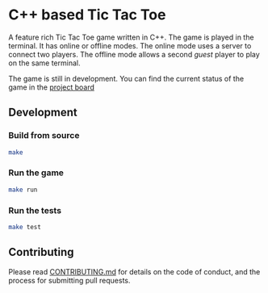 # C++ based Tic Tac Toe

A feature rich Tic Tac Toe game written in C++. The game is played in the terminal. It has online
or offline modes. The online mode uses a server to connect two players. The offline mode allows a second _guest_ player
to play on the same terminal.

The game is still in development. You can find the current status of the game in 
the [project board](https://github.com/orgs/kougen/projects/1/views/3)

## Development

### Build from source

```sh
make
```

### Run the game

```sh
make run
``` 

### Run the tests

```sh
make test
```

## Contributing

Please read [CONTRIBUTING.md](CONTRIBUTING.md) for details on the code of conduct, and the process for submitting pull requests.